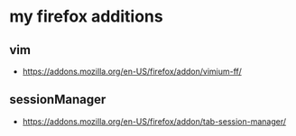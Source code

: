 # my firefox additions

## vim
* https://addons.mozilla.org/en-US/firefox/addon/vimium-ff/


## sessionManager
* https://addons.mozilla.org/en-US/firefox/addon/tab-session-manager/
